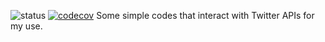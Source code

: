 ![status](https://github.com/tbotaq/twitter-rb/workflows/Ruby/badge.svg)
[![codecov](https://codecov.io/gh/tbotaq/twr-snippets-rb/branch/main/graph/badge.svg?token=8Gj5evc0pg)](https://codecov.io/gh/tbotaq/twr-snippets-rb)
Some simple codes that interact with Twitter APIs for my use.
